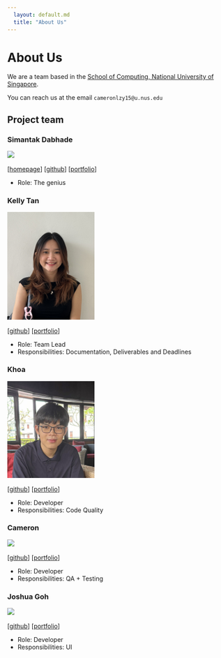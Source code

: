 ```yaml
---
  layout: default.md
  title: "About Us"
---
```


# About Us

We are a team based in the [School of Computing, National University of Singapore](http://www.comp.nus.edu.sg).

You can reach us at the email `cameronlzy15@u.nus.edu`

## Project team

### Simantak Dabhade

<img src="images/simantak-dabhade.png" width="200px">

[[homepage](http://www.comp.nus.edu.sg/~damithch)]
[[github](https://github.com/simantak-dabhade)]
[[portfolio](team/simantak.md)]

* Role: The genius

### Kelly Tan

<img src="images/kellytxn.png" width="200px">

[[github](https://github.com/kellytxn)]
[[portfolio](team/kelly.md)]

* Role: Team Lead
* Responsibilities: Documentation, Deliverables and Deadlines

### Khoa

<img src="images/SanguineChameleon.png" width="200px">

[[github](https://github.com/SanguineChameleon)]
[[portfolio](team/khoa.md)]

* Role: Developer
* Responsibilities: Code Quality

### Cameron

<img src="images/cameronlzy.png" width="200px">

[[github](http://github.com/cameronlzy)]
[[portfolio](team/cameron.md)]

* Role: Developer
* Responsibilities: QA + Testing

### Joshua Goh

<img src="images/joshua.png" width="200px">

[[github](http://github.com/goh-joshua)]
[[portfolio](team/joshua.md)]

* Role: Developer
* Responsibilities: UI
